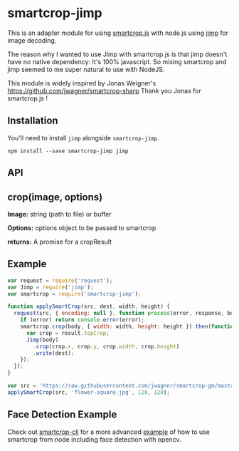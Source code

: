 # smartcrop-jimp

This is an adapter module for using [smartcrop.js](https://github.com/jwagner/smartcrop.js)
with node.js using [jimp](https://github.com/oliver-moran/jimp) for image decoding.

The reason why I wanted to use Jimp with smartcrop.js is that jimp doesn't have no native dependency: It's 100% javascript. So mixing smartcrop and jimp seemed to me super natural to use with NodeJS.

This module is widely inspired by Jonas Weigner's https://github.com/jwagner/smartcrop-sharp
Thank you Jonas for smartcrop.js !

## Installation

You'll need to install `jimp` alongside `smartcrop-jimp`.

```
npm install --save smartcrop-jimp jimp
```

## API

## crop(image, options)

**Image:** string (path to file) or buffer

**Options:** options object to be passed to smartcrop

**returns:** A promise for a cropResult

## Example

```javascript
var request = require('request');
var Jimp = require('jimp');
var smartcrop = require('smartcrop-jimp');

function applySmartCrop(src, dest, width, height) {
  request(src, { encoding: null }, function process(error, response, body) {
    if (error) return console.error(error);
    smartcrop.crop(body, { width: width, height: height }).then(function(result) {
      var crop = result.topCrop;
      Jimp(body)
        .crop(crop.x, crop.y, crop.width, crop.height)
        .write(dest);
    });
  });
}

var src = 'https://raw.githubusercontent.com/jwagner/smartcrop-gm/master/test/flower.jpg';
applySmartCrop(src, 'flower-square.jpg', 128, 128);
```

## Face Detection Example

Check out [smartcrop-cli](https://github.com/jwagner/smartcrop-cli/) for a more advanced [example](https://github.com/jwagner/smartcrop-cli/blob/master/smartcrop-cli.js#L100) of how to use smartcrop from node including face detection with opencv.
